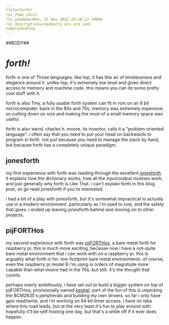 ```yaml
---
title=forth!
rss_chan_id=c1
rss_pubdate=Mon, 21 Nov 2022 20:16:12 +0000
rss_description=raspberry pis are cool
template=blog
---
```


##BODY##

# *forth!*

forth is one of Those languages. like lisp, it has this air of timelessness and elegance around it. unlike lisp, it's extremely low level and gives direct access to memory and machine code. this means you can do some pretty cool stuff with it.

forth is also Tiny. a fully usable forth system can fit in rom on an 8 bit microcomputer. back in the 60s and 70s, memory was extremely expensive, so cutting down on size and making the most of a small memory space was useful.

forth is also weird. charles h. moore, its inventor, calls it a "problem oriented language". i often say that you need to put your head on backwards to program in forth. not just because you need to manage the stack by hand, but because forth has a completely unique paradigm.

## jonesforth

my first experience with forth was reading through the excellent [jonesforth](https://github.com/nornagon/jonesforth/). it explains how the dictionary works, how all the input/output routines work, and just generally why forth is Like That. i can't explain forth in this blog post, so go read jonesforth if you're interested.

i had a bit of a play with jonesforth, but it's somewhat impractical to actually use in a modern environment. particularly as i'm used to rust, and the safety that gives. i ended up leaving jonesforth behind and moving on to other projects.

## pijFORTHos

my second experience with forth was [pijFORTHos](https://github.com/organix/pijFORTHos), a bare metal forth for raspberry pi. this is much more exciting, because now i have a not-quite bare metal environment that i can work with on a raspberry pi. this is arguably what forth is for: low-footprint bare metal environments. of course, even the raspberry pi model B i'm using is orders of magnitude more capable than what moore had in the 70s, but still. it's the thought that counts.

perhaps overly ambitiously, i have set out to build a bigger system on top of pijFORTHos, provisionally named [kestrel](https://github.com/ambyshframber/kestrel). part of the fun of this is unpicking the BCM2835's peripherals and building my own drivers. so far i only have gpio read/write, and i'm working on 64 bit timer access. i have no idea where this road leads, but at the very least it's fun to play around with. hopefully it'll be self hosting one day, but that's a while off if it ever does happen.
